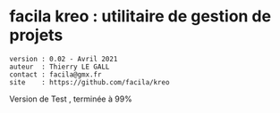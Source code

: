 # facila kreo : utilitaire de gestion de projets

    version : 0.02 - Avril 2021
    auteur  : Thierry LE GALL 
    contact : facila@gmx.fr
    site    : https://github.com/facila/kreo


Version de Test , terminée à 99%
